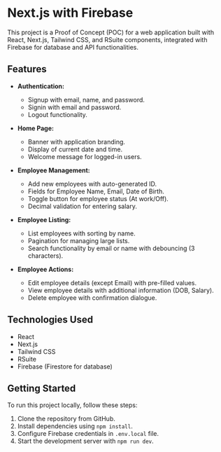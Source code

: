# Next.js with Firebase

This project is a Proof of Concept (POC) for a web application built with React, Next.js, Tailwind CSS, and RSuite components, integrated with Firebase for database and API functionalities.

## Features

- **Authentication:**
  - Signup with email, name, and password.
  - Signin with email and password.
  - Logout functionality.

- **Home Page:**
  - Banner with application branding.
  - Display of current date and time.
  - Welcome message for logged-in users.

- **Employee Management:**
  - Add new employees with auto-generated ID.
  - Fields for Employee Name, Email, Date of Birth.
  - Toggle button for employee status (At work/Off).
  - Decimal validation for entering salary.

- **Employee Listing:**
  - List employees with sorting by name.
  - Pagination for managing large lists.
  - Search functionality by email or name with debouncing (3 characters).

- **Employee Actions:**
  - Edit employee details (except Email) with pre-filled values.
  - View employee details with additional information (DOB, Salary).
  - Delete employee with confirmation dialogue.

## Technologies Used

- React
- Next.js
- Tailwind CSS
- RSuite
- Firebase (Firestore for database)

## Getting Started

To run this project locally, follow these steps:

1. Clone the repository from GitHub.
2. Install dependencies using `npm install`.
3. Configure Firebase credentials in `.env.local` file.
4. Start the development server with `npm run dev`.
